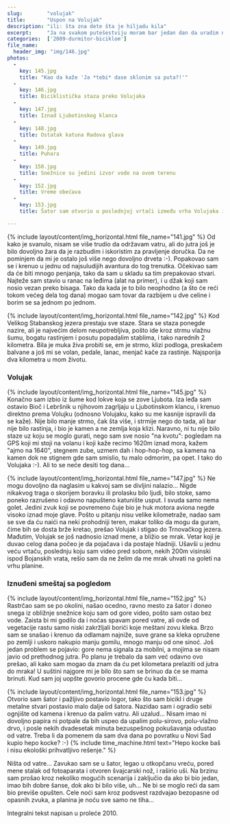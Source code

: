 ```yaml
---
slug:        "volujak"
title:       "Uspon na Volujak"
description: "ili: šta zna dete šta je hiljadu kila"
excerpt:     "Ja na svakom putešestviju moram bar jedan dan da uradim nešto ludo, da li je to uspon na neki vrh sa biciklom na leđima, ili prolazak kozjim stazicama kroz kanjon, ili nošenje bicikla preko nabujale reke ili snežnih smetova... Ovo je bio jedan takav dan."
categories:  ['2009-durmitor-biciklom']
file_name:
  header_img: "img/146.jpg"
photos:
  -
    key: 145.jpg
    title: "Kao da kaže 'Ja *tebi* dase sklonim sa puta?!'"
  -
    key: 146.jpg
    title: Biciklistička staza preko Volujaka
  -
    key: 147.jpg
    title: Iznad Ljubotinskog klanca
  -
    key: 148.jpg
    title: Ostatak katuna Radova glava
  -
    key: 149.jpg
    title: Puhara
  -
    key: 150.jpg
    title: Snežnice su jedini izvor vode na ovom terenu
  -
    key: 152.jpg
    title: Vreme obećava
  -
    key: 153.jpg
    title: Šator sam otvorio u poslednjoj vrtači između vrha Volujaka i Štita

---
```


{% include layout/content/img_horizontal.html file_name="141.jpg" %}
Od kako je svanulo, nisam se više trudio da održavam vatru, ali do jutra još je bilo dovoljno žara da je razbudim i 
iskoristim za pravljenje doručka. Da ne pominjem da mi je ostalo još više nego dovoljno drveta :-). Popakovao sam se i 
krenuo u jednu od najsuludijih avantura do tog trenutka. Očekivao sam da će biti mnogo penjanja, tako da sam u skladu 
sa tim prepakovao stvari. Najteže sam stavio u ranac na leđima (alat na primer), i u džak koji sam nosio vezan preko 
bisaga. Tako da kada je to bilo neophodno (a što će reći tokom većeg dela tog dana) mogao sam tovar da razbijem u dve 
celine i borim se sa jednom po jednom.

{% include layout/content/img_horizontal.html file_name="142.jpg" %}
Kod Velikog Stabanskog jezera prestaju sve staze. Stara se staza ponegde nazire, ali je najvećim delom neupotrebljiva, 
pošto ide kroz strmu vlažnu šumu, bogatu rastinjem i posutu popadalim stablima, i tako narednih 2 kilometra. Bila je 
muka živa probiti se, em je strmo, klizi podloga, preskačem balvane a još mi se volan, pedale, lanac, menjač kače za 
rastinje. Najsporija dva kilometra u mom životu.

### Volujak 

{% include layout/content/img_horizontal.html file_name="145.jpg" %}
Konačno sam izbio iz šume kod lokve koja se zove Ljubota. Iza leđa sam ostavio Bioč i Lebršnik u njihovom zagrljaju u 
Ljubotinskom klancu, i krenuo direktno prema Volujku (odnosno Volujaku, kako su me kasnije ispravili da se kaže). Nije 
bilo manje strmo, čak šta više, i strmije nego do tada, ali bar nije bilo rastinja, i bio je kamen a ne zemlja koja 
klizi. Naravno, ni tu nije bilo staze uz koju se moglo gurati, nego sam sve nosio "na kvotu": pogledam na GPS koji mi 
stoji na volanu i koji kaže recimo 1620m iznad mora, kažem "ajmo na 1640", stegnem zube, uzmem dah i hop-hop-hop, sa 
kamena na kamen dok ne stignem gde sam smislio, tu malo odmorim, pa opet. I tako do Volujaka :-). Ali to se neće desiti 
tog dana...

{% include layout/content/img_horizontal.html file_name="147.jpg" %}
Ne mogu dovoljno da naglasim u kakvoj sam se divljini nalazio... Nigde nikakvog traga o skorijem boravku ili prolasku 
bilo ljudi, bilo stoke, samo poneko razrušeno i odavno napušteno katunište usput. I svuda samo nema golet. Jedini zvuk 
koji se povremeno čuje bio je huk motora aviona negde visoko iznad moje glave. Pošto u pitanju nisu velike kilometraže, 
nadao sam se sve da ću naići na neki prohodniji teren, makar toliko da mogu da guram, čime bih se dosta brže kretao, 
prešao Volujak i stigao do Trnovačkog jezera. Mađutim, Volujak se još nadnosio iznad mene, a bližio se mrak. Vetar koji 
je duvao celog dana počeo je da pojačava i da postaje hladniji. Ušavši u jednu veću vrtaču, poslednju koju sam video 
pred sobom, nekih 200m visinski ispod Bojanskih vrata, rešio sam da ne želim da me mrak uhvati na goleti na vrhu planine.

### Iznuđeni smeštaj sa pogledom

{% include layout/content/img_horizontal.html file_name="152.jpg" %}
Rastrčao sam se po okolini, našao ocedno, ravno mesto za šator i doneo snega iz obližnje snežnice koju sam od gore video, 
pošto sam ostao bez vode. Zaista bi mi godilo da i noćas spavam pored vatre, ali ovde od vegetacije rastu samo niski 
zakržljali borići koje meštani zovu kleka. Brzo sam se snašao i krenuo da odlamam najniže, suve grane sa kleka opružene 
po zemlji i uskoro nakupio manju gomilu, mnogo manju od one sinoć. Još jedan problem se pojavio: gore nema signala za 
mobilni, a mojima se nisam javio od prethodnog jutra. Po planu je trebalo da sam već odavno ovo prešao, ali kako sam 
mogao da znam da ću pet kilometara prelaziti od jutra do mraka! U suštini najgore mi je bilo što sam se brinuo da će se 
mama brinuti. Kud sam joj uopšte govorio procene gde ću kada biti...

{% include layout/content/img_horizontal.html file_name="153.jpg" %}
Otvorio sam šator i pažljivo postavio logor, tako što sam bicikl i druge metalne stvari postavio malo dalje od šatora. 
Nazidao sam i ogradio sebi ognjište od kamena i krenuo da palim vatru. Ali uzalud... Nisam imao ni dovoljno papira ni 
potpale da bih uspeo da upalim polu-sirovo, polu-vlažno drvo, i posle nekih dvadesetak minuta bezuspešnog pokušavanja 
odustao od vatre. Treba li da pomenem da sam dva dana po povratku u Novi Sad kupio hepo kocke? :-)
{% include time_machine.html text="Hepo kocke baš i nisu ekološki prihvatljivo rešenje." %}

Ništa od vatre... Zavukao sam se u šator, legao u otkopčanu vreću, pored mene stalak od fotoaparata i otvoren švajcarski 
nož, i raširio uši. Na brzinu sam prošao kroz nekoliko mogućih scenarija i zaključio da ako bi bio jedan, imao bih dobre 
šanse, dok ako bi bilo više, uh... Ne bi se moglo reći da sam bio previše opušten. Cele noći sam kroz podsvest razdvajao 
bezopasne od opasnih zvuka, a planina je noću sve samo ne tiha...

<span class="caption text-muted pull-right">Integralni tekst napisan u proleće 2010.</span>